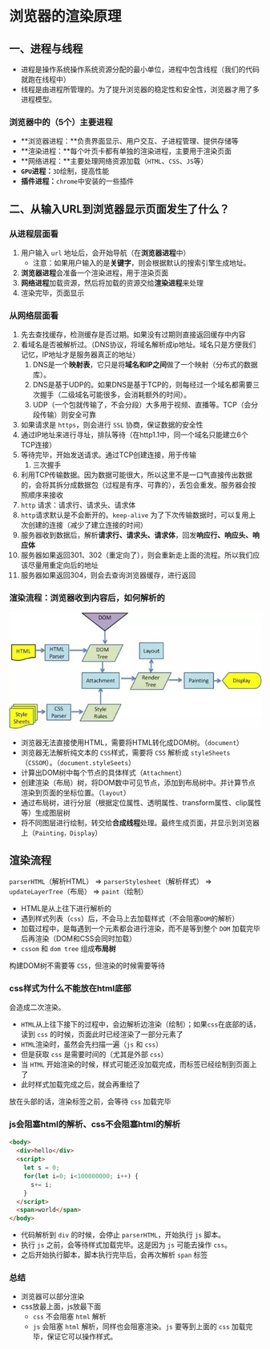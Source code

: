 # 浏览器的渲染原理

## 一、进程与线程

- 进程是操作系统操作系统资源分配的最小单位，进程中包含线程（我们的代码就跑在线程中）
- 线程是由进程所管理的。为了提升浏览器的稳定性和安全性，浏览器才用了多进程模型。



### 浏览器中的（5个）主要进程

- **浏览器进程：**负责界面显示、用户交互、子进程管理、提供存储等
- **渲染进程：**每个叶页卡都有单独的渲染进程，主要用于渲染页面
- **网络进程：**主要处理网络资源加载（`HTML`、`CSS`、`JS`等）
- **`GPU`进程：**`3D`绘制，提高性能
- **插件进程：**`chrome`中安装的一些插件



## 二、从输入URL到浏览器显示页面发生了什么？

### 从进程层面看

1. 用户输入 `url` 地址后，会开始导航（在**浏览器进程**中）
   - 注意：如果用户输入的是**关键字**，则会根据默认的搜索引擎生成地址。
2. **浏览器进程**会准备一个渲染进程，用于渲染页面
3. **网络进程**加载资源，然后将加载的资源交给**渲染进程**来处理
4. 渲染完毕，页面显示



### 从网络层面看

1. 先去查找缓存，检测缓存是否过期。如果没有过期则直接返回缓存中内容
2. 看域名是否被解析过。（DNS协议，将域名解析成ip地址。域名只是方便我们记忆，IP地址才是服务器真正的地址）
   1. DNS是一个**映射表**，它只是将**域名和IP之间**做了一个映射（分布式的数据库）。
   2. DNS是基于UDP的。如果DNS是基于TCP的，则每经过一个域名都需要三次握手（二级域名可能很多，会消耗额外的时间）。
   3. UDP（一个包就传输了，不会分段）大多用于视频、直播等。TCP（会分段传输）则安全可靠
3. 如果请求是 `https`，则会进行  `SSL` 协商，保证数据的安全性
4. 通过IP地址来进行寻址，排队等待（在http1.1中，同一个域名只能建立6个TCP连接）
5. 等待完毕，开始发送请求。通过TCP创建连接，用于传输
   1. 三次握手
6. 利用TCP传输数据。因为数据可能很大，所以这里不是一口气直接传出数据的，会将其拆分成数据包（过程是有序、可靠的），丢包会重发。服务器会按照顺序来接收
7. `http` 请求：请求行、请求头、请求体
8. `http`请求默认是不会断开的。`keep-alive` 为了下次传输数据时，可以复用上次创建的连接（减少了建立连接的时间）
9. 服务器收到数据后，解析**请求行、请求头、请求体**，回发**响应行、响应头、响应体**
10. 服务器如果返回301、302（重定向了），则会重新走上面的流程。所以我们应该尽量用重定向后的地址
11. 服务器如果返回304，则会去查询浏览器缓存，进行返回



### 渲染流程：浏览器收到内容后，如何解析的

![1](..\assets\1.jpg)

- 浏览器无法直接使用HTML，需要将HTML转化成DOM树。（`document`）
- 浏览器无法解析纯文本的 `CSS`样式，需要将 `CSS` 解析成 `styleSheets`（`CSSOM`）。（`document.styleSeets`）
- 计算出DOM树中每个节点的具体样式（`Attachment`）
- 创建渲染（布局）树，将DOM数中可见节点，添加到布局树中。并计算节点渲染到页面的坐标位置。（`layout`）
- 通过布局树，进行分层（根据定位属性、透明属性、transform属性、clip属性等）生成图层树
- 将不同图层进行绘制，转交给**合成线程**处理。最终生成页面，并显示到浏览器上（`Painting，Display`）



## 渲染流程

`parserHTML`（解析HTML） => `parserStylesheet`（解析样式） => `updateLayerTree`（布局） => `paint`（绘制） 

- HTML是从上往下进行解析的
- 遇到样式列表（`css`）后，不会马上去加载样式（不会阻塞`DOM`的解析）
- 加载过程中，是每遇到一个元素都会进行渲染，而不是等到整个 `DOM` 加载完毕后再渲染（DOM和CSS会同时加载）
- `cssom` 和 `dom tree` 组成**布局树**

构建DOM树不需要等 `CSS`，但渲染的时候需要等待



### css样式为什么不能放在html底部

会造成二次渲染。

- `HTML`从上往下接下的过程中，会边解析边渲染（绘制）；如果`css`在底部的话，读到 `css` 的时候，页面此时已经渲染了一部分元素了
- `HTML`渲染时，虽然会先扫描一遍（`js` 和 `css`）
- 但是获取 `css` 是需要时间的（尤其是外部 `css`）
- 当 `HTML` 开始渲染的时候，样式可能还没加载完成，而标签已经绘制到页面上了
- 此时样式加载完成之后，就会再重绘了

放在头部的话，渲染标签之前，会等待 `css` 加载完毕



### js会阻塞html的解析、css不会阻塞html的解析

```html
<body>
  <div>hello</div>
  <script>
  	let s = 0;
    for(let i=0; i<100000000; i++) {
      s+= i;
    }
  </script>
  <span>world</span>
</body>
```

- 代码解析到 `div` 的时候，会停止 `parserHTML`，开始执行 `js` 脚本。
- 执行 `js` 之前，会等待样式加载完毕。这是因为 `js` 可能去操作 `css`。
- 之后开始执行脚本，脚本执行完毕后，会再次解析 `span` 标签





### 总结

- 浏览器可以部分渲染
- css放最上面，js放最下面
  - `css` 不会阻塞 `html` 解析
  - `js` 会阻塞 `html` 解析，同样也会阻塞渲染。`js` 要等到上面的 `css` 加载完毕，保证它可以操作样式。





















